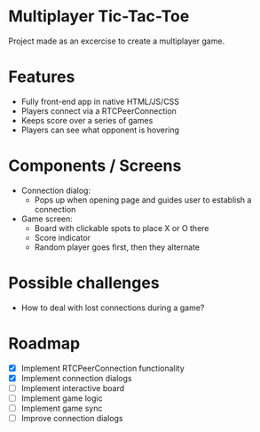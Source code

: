 # Multiplayer Tic-Tac-Toe

Project made as an excercise to create a multiplayer game.

# Features

- Fully front-end app in native HTML/JS/CSS
- Players connect via a RTCPeerConnection
- Keeps score over a series of games
- Players can see what opponent is hovering

# Components / Screens

- Connection dialog:
  - Pops up when opening page and guides user to establish a connection
- Game screen:
  - Board with clickable spots to place X or O there
  - Score indicator
  - Random player goes first, then they alternate

# Possible challenges

- How to deal with lost connections during a game?

# Roadmap

- [x] Implement RTCPeerConnection functionality
- [x] Implement connection dialogs
- [ ] Implement interactive board
- [ ] Implement game logic
- [ ] Implement game sync
- [ ] Improve connection dialogs
